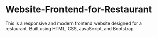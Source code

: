 # Website-Frontend-for-Restaurant
This is a responsive and modern frontend website designed for a restaurant. Built using HTML, CSS, JavaScript, and  Bootstrap 
